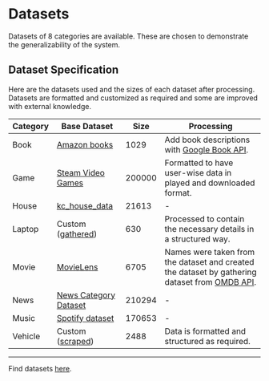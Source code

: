 # Datasets

Datasets of 8 categories are available. These are chosen to demonstrate the generalizability of the system. 

## Dataset Specification

Here are the datasets used and the sizes of each dataset after processing. Datasets are formatted and customized as required and some are improved with external knowledge.

| Category | Base Dataset                                                                          | Size   | Processing                                                                                                               |
|----------|---------------------------------------------------------------------------------------|--------|--------------------------------------------------------------------------------------------------------------------------|
| Book     | [Amazon books](https://www.kaggle.com/datasets/ashwinshetgaonkar/amazonbooks)         | 1029   | Add book descriptions with [Google Book API](https://developers.google.com/books).                                       | 
| Game     | [Steam Video Games](https://www.kaggle.com/datasets/tamber/steam-video-games)         | 200000 | Formatted to have user-wise data in played and downloaded format.                                                        |
| House    | [kc_house_data](https://www.kaggle.com/datasets/shivachandel/kc-house-data)           | 21613  | -                                                                                                                        |
| Laptop   | Custom ([gathered](https://noteb.com/?public/api.php))                                | 630    | Processed to contain the necessary details in a structured way.                                                          |
| Movie    | [MovieLens](https://grouplens.org/datasets/movielens/)                                | 6705   | Names were taken from the dataset and created the dataset by gathering dataset from [OMDB API](http://www.omdbapi.com/). |
| News     | [News Category Dataset](https://www.kaggle.com/datasets/rmisra/news-category-dataset) | 210294 | -                                                                                                                        |
| Music    | [Spotify dataset](https://www.kaggle.com/datasets/vatsalmavani/spotify-dataset)       | 170653 | -                                                                                                                        |
| Vehicle  | Custom ([scraped](https://www.usedcars.com/))                                         | 2488   | Data is formatted and structured as required.                                                                            |

***

Find datasets [here](https://drive.google.com/drive/folders/1S9R76Hog0sK6cqWlwWIFauwS587-ianM?usp=sharing).
